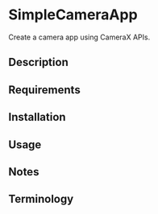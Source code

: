 # SimpleCameraApp

Create a camera app using CameraX APIs.

## Description

## Requirements

## Installation

## Usage

## Notes

## Terminology

